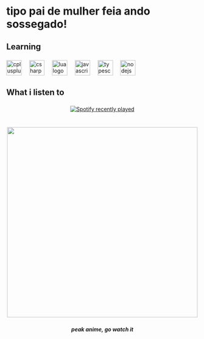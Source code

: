 <h1 align="left">tipo pai de mulher feia ando sossegado!</h1>

###

<p align="left"></p>

###

<h2 align="left">Learning</h2>

###

<div align="left">
  <img src="https://cdn.jsdelivr.net/gh/devicons/devicon/icons/cplusplus/cplusplus-original.svg" height="40" alt="cplusplus logo"  />
  <img width="12" />
  <img src="https://cdn.jsdelivr.net/gh/devicons/devicon/icons/csharp/csharp-original.svg" height="40" alt="csharp logo"  />
  <img width="12" />
  <img src="https://cdn.jsdelivr.net/gh/devicons/devicon/icons/lua/lua-original.svg" height="40" alt="lua logo"  />
  <img width="12" />
  <img src="https://cdn.jsdelivr.net/gh/devicons/devicon/icons/javascript/javascript-original.svg" height="40" alt="javascript logo"  />
  <img width="12" />
  <img src="https://cdn.jsdelivr.net/gh/devicons/devicon/icons/typescript/typescript-original.svg" height="40" alt="typescript logo"  />
  <img width="12" />
  <img src="https://cdn.jsdelivr.net/gh/devicons/devicon/icons/nodejs/nodejs-original.svg" height="40" alt="nodejs logo"  />
</div>

###

<h2 align="left">What i listen to</h2>

###

<div align="center">
  <a href="https://open.spotify.com/user/du5t3olhif2p7u3xc6w9e92ne">
    <img src="https://spotify-recently-played-readme.vercel.app/api?user=du5t3olhif2p7u3xc6w9e92ne&count=1" alt="Spotify recently played"  />
  </a>
</div>

###

<h1 align="left"></h1>

###

<div align="center">
  <img height="500" src="https://images.alphacoders.com/128/thumb-1920-1289646.png"  />
</div>

###

<h5 align="center">peak anime, go watch it</h5>

###

